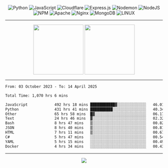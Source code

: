 <div align="center">
  
![Python](https://img.shields.io/badge/python-3670A0?style=for-the-badge&logo=python&logoColor=ffdd54) ![JavaScript](https://img.shields.io/badge/javascript-%23323330.svg?style=for-the-badge&logo=javascript&logoColor=%23F7DF1E) ![Cloudflare](https://img.shields.io/badge/Cloudflare-F38020?style=for-the-badge&logo=Cloudflare&logoColor=white) ![Express.js](https://img.shields.io/badge/express.js-%23404d59.svg?style=for-the-badge&logo=express&logoColor=%2361DAFB) ![Nodemon](https://img.shields.io/badge/NODEMON-%23323330.svg?style=for-the-badge&logo=nodemon&logoColor=%BBDEAD) ![NodeJS](https://img.shields.io/badge/node.js-6DA55F?style=for-the-badge&logo=node.js&logoColor=white) ![NPM](https://img.shields.io/badge/NPM-%23CB3837.svg?style=for-the-badge&logo=npm&logoColor=white) ![Apache](https://img.shields.io/badge/apache-%23D42029.svg?style=for-the-badge&logo=apache&logoColor=white) ![Nginx](https://img.shields.io/badge/nginx-%23009639.svg?style=for-the-badge&logo=nginx&logoColor=white) ![MongoDB](https://img.shields.io/badge/MongoDB-%234ea94b.svg?style=for-the-badge&logo=mongodb&logoColor=white) ![LINUX](https://img.shields.io/badge/Linux-FCC624?style=for-the-badge&logo=linux&logoColor=black)

---


<img src="https://github-readme-streak-stats.herokuapp.com/?user=anotherrandomonline&theme=react" height="160"/>
  
<img src="https://github-readme-stats.vercel.app/api?username=anotherrandomonline&show_icons=true&include_all_commits=true&theme=react" height="160"/>
</div>

---

<!--START_SECTION:waka-->

```txt
From: 03 October 2023 - To: 14 April 2025

Total Time: 1,070 hrs 6 mins

JavaScript            492 hrs 18 mins ███████████▓░░░░░░░░░░░░░   46.01 %
Python                431 hrs 41 mins ██████████░░░░░░░░░░░░░░░   40.34 %
Other                 65 hrs 58 mins  █▓░░░░░░░░░░░░░░░░░░░░░░░   06.17 %
Text                  24 hrs 46 mins  ▓░░░░░░░░░░░░░░░░░░░░░░░░   02.32 %
Bash                  8 hrs 47 mins   ▒░░░░░░░░░░░░░░░░░░░░░░░░   00.82 %
JSON                  8 hrs 40 mins   ▒░░░░░░░░░░░░░░░░░░░░░░░░   00.81 %
HTML                  7 hrs 11 mins   ▒░░░░░░░░░░░░░░░░░░░░░░░░   00.67 %
C#                    5 hrs 47 mins   ░░░░░░░░░░░░░░░░░░░░░░░░░   00.54 %
YAML                  5 hrs 15 mins   ░░░░░░░░░░░░░░░░░░░░░░░░░   00.49 %
Docker                4 hrs 34 mins   ░░░░░░░░░░░░░░░░░░░░░░░░░   00.43 %
```

<!--END_SECTION:waka-->

---

<div align="center">
  
![](https://github-profile-trophy.vercel.app/?username=anotherrandomonline&theme=darkhub&no-frame=true&no-bg=true&margin-w=4)

</div>
